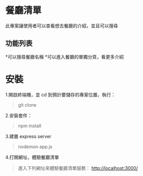 # 餐廳清單

此專案讓使用者可以查看想去餐廳的介紹，並且可以搜尋

## 功能列表

*可以搜尋餐廳名稱
*可以進入餐廳的單獨分頁，看更多介紹

# 安裝

1.開啟終端機，並 cd 到預計要儲存的專案位置，執行：

> git clone

2.安裝套件：

> npm install

3.建置 express server

> nodemon app.js

4.打開網址，體驗餐廳清單

> 進入下列網址來體驗餐廳清單服務： [http://localhost:3000/](https://)
